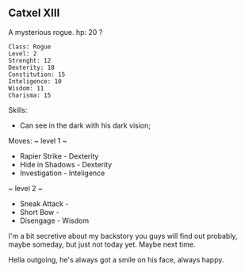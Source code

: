 ## Catxel XIII

A mysterious rogue.
hp: 20 ?

	Class: Rogue
	Level: 2
	Strenght: 12
	Dexterity: 18
	Constitution: 15
	Inteligence: 10
	Wisdom: 11
	Charisma: 15

Skills:
* Can see in the dark with his dark vision;

Moves:
~ level 1 ~
* Rapier Strike          - Dexterity
* Hide in Shadows    - Dexterity
* Investigation          - Inteligence 

~ level 2 ~
* Sneak Attack          -
* Short Bow              - 
* Disengage              - Wisdom



I'm a bit secretive about my backstory you guys will find out probably, maybe someday, but just not today yet. Maybe next time.

Hella outgoing, he's always got a smile on his face, always happy.